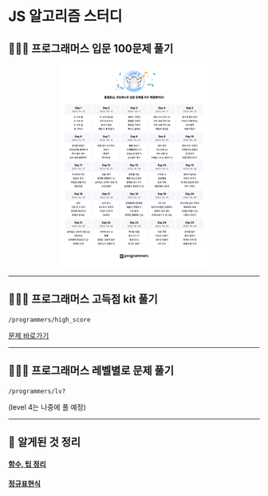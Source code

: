 # JS 알고리즘 스터디

## 🧑🏻‍💻 프로그래머스 입문 100문제 풀기
<div align="center" width="100%" >
    <img src="./image/코딩테스트%20입문%20캘린더%20.png" width='60%' />
</div>

***

## 🧑🏻‍💻 프로그래머스 고득점 kit 풀기
`/programmers/high_score`

[문제 바로가기](https://school.programmers.co.kr/learn/challenges?tab=algorithm_practice_kit)

***

## 🧑🏻‍💻 프로그래머스 레벨별로 문제 풀기
`/programmers/lv?`

(level 4는 나중에 풀 예정)

***
 
## 📝 알게된 것 정리
#### [함수, 팁 정리](https://velog.io/@cu1210/JS%EB%A1%9C-%EC%BD%94%EB%94%A9%ED%85%8C%EC%8A%A4%ED%8A%B8-%EC%B2%98%EC%9D%8C-%EC%A4%80%EB%B9%84%ED%95%98%EB%A9%B4%EC%84%9C-%EC%95%8C%EA%B2%8C%EB%90%9C-%ED%95%A8%EC%88%98-%ED%8C%81)
#### [정규표현식](https://velog.io/@cu1210/%EC%A0%95%EA%B7%9C%ED%91%9C%ED%98%84%EC%8B%9D)
